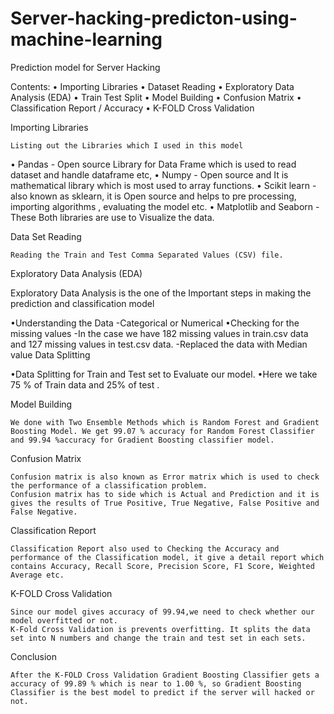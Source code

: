 # Server-hacking-predicton-using-machine-learning

Prediction model for Server Hacking

Contents:
•	Importing Libraries
•	Dataset Reading
•	Exploratory Data Analysis (EDA)
•	Train Test Split
•	Model  Building
•	Confusion Matrix
•	Classification Report / Accuracy 
•	K-FOLD Cross Validation

Importing Libraries

	Listing out the Libraries which I used in this model
•	Pandas - Open source Library for Data Frame which is used to read dataset and handle dataframe etc,
•	Numpy  -  Open source and It is mathematical library which is most used to array functions.
•	Scikit learn  - also known as sklearn, it is Open source and helps to pre processing,  importing algorithms  , evaluating the model etc.
•	Matplotlib and Seaborn  - These Both libraries are use to Visualize the data.

Data Set Reading

	Reading the Train and Test Comma Separated Values (CSV) file.


Exploratory Data Analysis (EDA) 
	
Exploratory Data Analysis is the one of the Important steps in making the prediction and classification model  

•Understanding the Data
  -Categorical or Numerical
•Checking for the missing values
  -In the case we have 182 missing values in train.csv data and 127 missing values in test.csv data.
  -Replaced the data with Median value
Data Splitting 

•Data Splitting for Train and Test set to Evaluate our model.
•Here we take 75 % of Train data and 25% of test .

Model Building

	We done with Two Ensemble Methods which is Random Forest and Gradient Boosting Model. We get 99.07 % accuracy for Random Forest Classifier and 99.94 %accuracy for Gradient Boosting classifier model.

Confusion Matrix
	
	Confusion matrix is also known as Error matrix which is used to check the performance of a classification problem.
	Confusion matrix has to side which is Actual and Prediction and it is gives the results of True Positive, True Negative, False Positive and False Negative.

Classification Report

	Classification Report also used to Checking the Accuracy and performance of the Classification model, it give a detail report which contains Accuracy, Recall Score, Precision Score, F1 Score, Weighted Average etc.


K-FOLD Cross Validation

	Since our model gives accuracy of 99.94,we need to check whether our model overfitted or not.
	K-Fold Cross Validation is prevents overfitting. It splits the data set into N numbers and change the train and test set in each sets.

Conclusion

	After the K-FOLD Cross Validation Gradient Boosting Classifier gets a accuracy of 99.89 % which is near to 1.00 %, so Gradient Boosting  Classifier is the best model to predict if the server will hacked or not.
  


  

